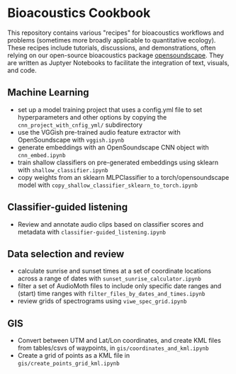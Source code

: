 # Bioacoustics Cookbook
This repository contains various "recipes" for bioacoustics workflows and problems (sometimes more broadly applicable to quantitative ecology). These recipes include tutorials, discussions, and demonstrations, often relying on our open-source bioacoustics package [opensoundscape](https://github.com/kitzeslab/opensoundscape). They are written as Juptyer Notebooks to facilitate the integration of text, visuals, and code. 


## Machine Learning
- set up a model training project that uses a config.yml file to set hyperparameters and other options by copying the `cnn_project_with_cnfig_yml/` subdirectory
- use the VGGish pre-trained audio feature extractor with OpenSoundscape with `vggish.ipynb`
- generate embeddings with an OpenSoundscape CNN object with `cnn_embed.ipynb`
- train shallow classifiers on pre-generated embeddings using sklearn with `shallow_classifier.ipynb`
- copy weights from an sklearn MLPClassifier to a torch/opensoundscape model with `copy_shallow_classifier_sklearn_to_torch.ipynb`

## Classifier-guided listening
- Review and annotate audio clips based on classifier scores and metadata with `classifier-guided_listening.ipynb`

## Data selection and review
- calculate sunrise and sunset times at a set of coordinate locations across a range of dates with `sunset_sunrise_calculator.ipynb`
- filter a set of AudioMoth files to include only specific date ranges and (start) time ranges with `filter_files_by_dates_and_times.ipynb`
- review grids of spectrograms using `viwe_spec_grid.ipynb`

## GIS
- Convert between UTM and Lat/Lon coordinates, and create KML files from tables/csvs of waypoints, in `gis/coordinates_and_kml.ipynb`
- Create a grid of points as a KML file in `gis/create_points_grid_kml.ipynb`
